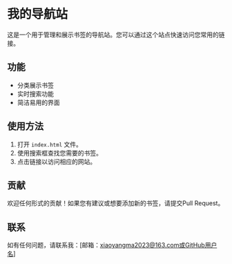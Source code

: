 # 我的导航站

这是一个用于管理和展示书签的导航站。您可以通过这个站点快速访问您常用的链接。

## 功能
- 分类展示书签
- 实时搜索功能
- 简洁易用的界面

## 使用方法
1. 打开 `index.html` 文件。
2. 使用搜索框查找您需要的书签。
3. 点击链接以访问相应的网站。

## 贡献
欢迎任何形式的贡献！如果您有建议或想要添加新的书签，请提交Pull Request。

## 联系
如有任何问题，请联系我：[邮箱：xiaoyangma2023@163.com或GitHub用户名]

